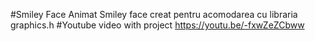 #Smiley Face Animat
Smiley face creat pentru acomodarea cu libraria graphics.h
#Youtube video with project
https://youtu.be/-fxwZeZCbww
